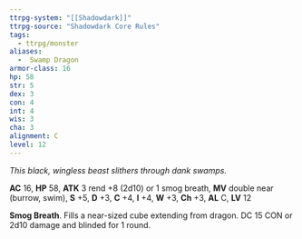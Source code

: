 ```yaml
---
ttrpg-system: "[[Shadowdark]]"
ttrpg-source: "Shadowdark Core Rules"
tags:
  - ttrpg/monster
aliases:
  -  Swamp Dragon
armor-class: 16
hp: 58
str: 5
dex: 3
con: 4
int: 4
wis: 3
cha: 3
alignment: C
level: 12
---
```


_This black, wingless beast slithers through dank swamps._

**AC** 16, **HP** 58, **ATK** 3 rend +8 (2d10) or 1 smog breath, **MV** double near (burrow, swim), **S** +5, **D** +3, **C** +4, **I** +4, **W** +3, **Ch** +3, **AL** C, **LV** 12

**Smog Breath**. Fills a near-sized cube extending from dragon. DC 15 CON or 2d10 damage and blinded for 1 round.


